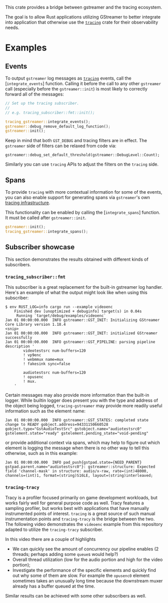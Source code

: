 This crate provides a bridge between gstreamer and the tracing ecosystem.

The goal is to allow Rust applications utilizing GStreamer to better integrate into application
that otherwise use the [`tracing`] crate for their observability needs.

# Examples

## Events

To output `gstreamer` log messages as [`tracing`] events, call the [`integrate_events`]
function. Calling it before the call to any other `gstreamer` call (especially before the
`gstreamer::init`) is most likely to correctly forward all of the messages:

```rust
// Set up the tracing subscriber.
//
// e.g. tracing_subscriber::fmt::init();

tracing_gstreamer::integrate_events();
gstreamer::debug_remove_default_log_function();
gstreamer::init();
```

Keep in mind that both `GST_DEBUG` and tracing filters are in effect. The `gstreamer` side of
filters can be relaxed from code via:

```
gstreamer::debug_set_default_threshold(gstreamer::DebugLevel::Count);
```

Similarly you can use `tracing` APIs to adjust the filters on the `tracing` side.

## Spans

To provide `tracing` with more contextual information for some of the events, you can also enable
support for generating spans via `gstreamer`'s own [tracing infrastructure][gsttracing].

This functionality can be enabled by calling the [`integrate_spans`] function. It must be called
after `gstreamer::init`.

```rust
gstreamer::init();
tracing_gstreamer::integrate_spans();
```

## Subscriber showcase

This section demonstrates the results obtained with different kinds of subscribers.

### `tracing_subscriber::fmt`

This subscriber is a great replacement for the built-in gstreamer log handler. Here's an example of
what the output might look like when using this subscriber:

```text
$ env RUST_LOG=info cargo run --example videoenc
    Finished dev [unoptimized + debuginfo] target(s) in 0.04s
     Running `target/debug/examples/videoenc`
Jan 01 00:00:00.000  INFO gstreamer::GST_INIT: Initializing GStreamer Core Library version 1.18.4
<snip>
Jan 01 00:00:00.000  INFO gstreamer::GST_INIT: initialized GStreamer successfully
Jan 01 00:00:00.000  INFO gstreamer::GST_PIPELINE: parsing pipeline description '
        videotestsrc num-buffers=120
        ! vp9enc
        ! webmmux name=mux
        ! fakesink sync=false

        audiotestsrc num-buffers=120
        ! opusenc
        ! mux.
    '
```

Certain messages may also provide more information than the built-in logger. While builtin logger
does present you with the type and address of the object being logged, `tracing-gstreamer` may
provide more readily useful information such as the element name:

```
Jan 01 00:00:00.000  INFO gstreamer::GST_STATES: completed state change to READY gobject.address=94331150660528 gobject.type="GstAudioTestSrc" gstobject.name="audiotestsrc0" gstelement.state="ready" gstelement.pending_state="void-pending"
```

or provide additional context via spans, which may help to figure out which element is logging the
message when there is no other way to tell this otherwise, such as in this example:

```
Jan 01 00:00:00.000  INFO pad_push{gstpad.state={NEED_PARENT} gstpad.parent.name="audiotestsrc0"}: gstreamer::structure: Expected field 'channel-mask' in structure: audio/x-raw, rate=(int)48000, channels=(int)1, format=(string)S16LE, layout=(string)interleaved;
```

### `tracing-tracy`

Tracy is a profiler focused primarily on game development workloads, but works fairly well for
general purpose code as well. Tracy features a sampling profiler, but works best with applications
that have manually instrumented points of interest.  `tracing` is a great source of such manual
instrumentation points and `tracing-tracy` is the bridge between the two. The following video
demonstrates the `videoenc` example from this repository adapted to utilize the `tracing-tracy`
subscriber.

<!-- TODO: video here -->

In this video there are a couple of highlights

* We can quickly see the amount of concurrency our pipeline enables (2 threads; perhaps adding some
  `queue`s would help?)
* Overall thread utilization (low for the audio portion and high for the video portion);
* Investigate the performance of the specific elements and quickly find out why some of them are
  slow. For example the `opusenc0` element sometimes takes an unusually long time because the
  downstream muxer already has a buffer queued at the time.

Similar results can be achieved with some other subscribers as well.

[gsttracing]: https://gstreamer.freedesktop.org/documentation/additional/design/tracing.html
[`tracing`]: tracing_core
